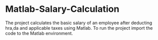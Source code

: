 # Matlab-Salary-Calculation
The project calculates the basic salary of an employee after deducting hra,da and  applicable taxes using Matlab.
To run the project import the code to the Matlab environment.
